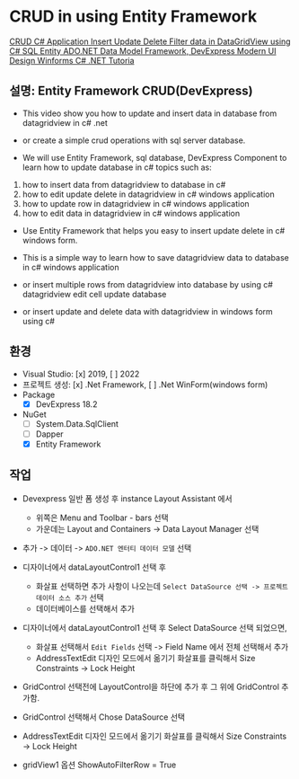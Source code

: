 ﻿# CRUD in using Entity Framework 

[CRUD C# Application Insert Update Delete Filter data in DataGridView using C# SQL Entity ADO.NET Data Model Framework, DevExpress Modern UI Design Winforms C# .NET Tutoria](https://www.youtube.com/watch?v=gWrrYkG7XV8&list=WL&index=1)

## 설명:  Entity Framework CRUD(DevExpress)
* This video show you how to update and insert data in database from datagridview in c# .net 
* or create a simple crud operations with sql server database.

* We will use Entity Framework, sql database, DevExpress Component to learn how to update database in c# topics such as:

1. how to insert data from datagridview to database in c#
2. how to edit update delete in datagridview in c# windows application
3. how to update row in datagridview in c# windows application
4. how to edit data in datagridview in c# windows application

* Use Entity Framework that helps you easy to insert update delete in c# windows form.

* This is a simple way to learn how to save datagridview data to database in c# windows application 
* or insert multiple rows from datagridview into database by using c# datagridview edit cell update database 
* or insert update and delete data with datagridview in windows form using c#

## 환경
* Visual Studio: [x] 2019, [ ] 2022
* 프로젝트 생성: [x] .Net Framework, [ ] .Net WinForm(windows form)
* Package 
  * [x] DevExpress 18.2
* NuGet
  * [ ] System.Data.SqlClient 
  * [ ] Dapper
  * [X] Entity Framework

## 작업
* Devexpress 일반 폼 생성 후  instance Layout Assistant 에서 
  *  위쪽은 Menu and Toolbar - bars 선택
  *  가운데는 Layout and Containers -> Data Layout Manager 선택
* 추가 -> 데이터 -> `ADO.NET 엔터티 데이터 모델` 선택
* 디자이너에서 dataLayoutControl1 선택 후 
  *  화살표 선택하면 추가 사항이 나오는데 `Select DataSource 선택 -> 프로젝트 데이터 소스 추가` 선택
  *  데이터베이스를 선택해서 추가
* 디자이너에서 dataLayoutControl1 선택 후 Select DataSource 선택 되었으면,
  *  화살표 선택해서 `Edit Fields` 선택 -> Field Name 에서 전체 선택해서 추가
  *  AddressTextEdit 디자인 모드에서 옮기기 화살표를 클릭해서 Size Constraints -> Lock Height
* GridControl 선택전에 LayoutControl을 하단에 추가 후 그 위에 GridControl 추가함.
* GridControl 선택해서 Chose DataSource 선택

* AddressTextEdit 디자인 모드에서 옮기기 화살표를 클릭해서 Size Constraints -> Lock Height
* gridView1 옵션 ShowAutoFilterRow = True
